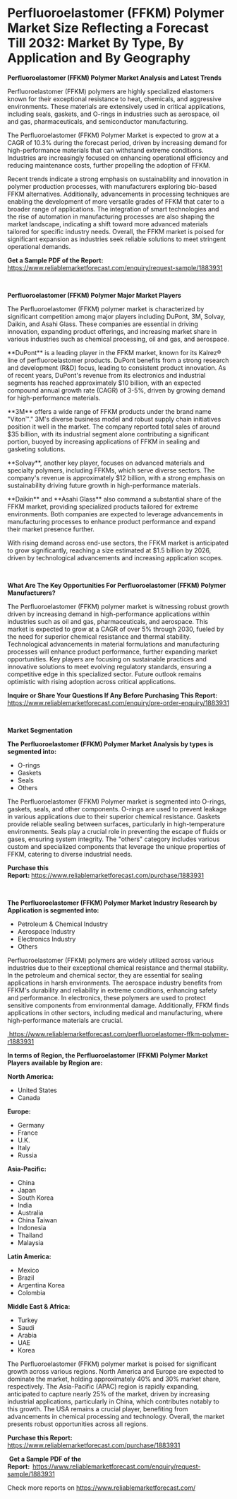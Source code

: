 <p><h1>Perfluoroelastomer (FFKM) Polymer Market Size Reflecting a Forecast Till 2032: Market By Type, By Application and By Geography</h1></p><p><strong>Perfluoroelastomer (FFKM) Polymer Market Analysis and Latest Trends</strong></p>
<p><p>Perfluoroelastomer (FFKM) polymers are highly specialized elastomers known for their exceptional resistance to heat, chemicals, and aggressive environments. These materials are extensively used in critical applications, including seals, gaskets, and O-rings in industries such as aerospace, oil and gas, pharmaceuticals, and semiconductor manufacturing.</p><p>The Perfluoroelastomer (FFKM) Polymer Market is expected to grow at a CAGR of 10.3% during the forecast period, driven by increasing demand for high-performance materials that can withstand extreme conditions. Industries are increasingly focused on enhancing operational efficiency and reducing maintenance costs, further propelling the adoption of FFKM.</p><p>Recent trends indicate a strong emphasis on sustainability and innovation in polymer production processes, with manufacturers exploring bio-based FFKM alternatives. Additionally, advancements in processing techniques are enabling the development of more versatile grades of FFKM that cater to a broader range of applications. The integration of smart technologies and the rise of automation in manufacturing processes are also shaping the market landscape, indicating a shift toward more advanced materials tailored for specific industry needs. Overall, the FFKM market is poised for significant expansion as industries seek reliable solutions to meet stringent operational demands.</p></p>
<p><strong>Get a Sample PDF of the Report:&nbsp;</strong> <a href="https://www.reliablemarketforecast.com/enquiry/request-sample/1883931?utm_campaign=2124&utm_medium=2&utm_source=Github&utm_content=ia&utm_term=04022025&utm_id=perfluoroelastomer-ffkm-polymer">https://www.reliablemarketforecast.com/enquiry/request-sample/1883931</a></p>
<p>&nbsp;</p>
<p><strong>Perfluoroelastomer (FFKM) Polymer Major Market Players</strong></p>
<p><p>The Perfluoroelastomer (FFKM) polymer market is characterized by significant competition among major players including DuPont, 3M, Solvay, Daikin, and Asahi Glass. These companies are essential in driving innovation, expanding product offerings, and increasing market share in various industries such as chemical processing, oil and gas, and aerospace.</p><p>**DuPont** is a leading player in the FFKM market, known for its Kalrez® line of perfluoroelastomer products. DuPont benefits from a strong research and development (R&D) focus, leading to consistent product innovation. As of recent years, DuPont's revenue from its electronics and industrial segments has reached approximately $10 billion, with an expected compound annual growth rate (CAGR) of 3-5%, driven by growing demand for high-performance materials.</p><p>**3M** offers a wide range of FFKM products under the brand name "Viton™." 3M's diverse business model and robust supply chain initiatives position it well in the market. The company reported total sales of around $35 billion, with its industrial segment alone contributing a significant portion, buoyed by increasing applications of FFKM in sealing and gasketing solutions.</p><p>**Solvay**, another key player, focuses on advanced materials and specialty polymers, including FFKMs, which serve diverse sectors. The company's revenue is approximately $12 billion, with a strong emphasis on sustainability driving future growth in high-performance materials.</p><p>**Daikin** and **Asahi Glass** also command a substantial share of the FFKM market, providing specialized products tailored for extreme environments. Both companies are expected to leverage advancements in manufacturing processes to enhance product performance and expand their market presence further.</p><p>With rising demand across end-use sectors, the FFKM market is anticipated to grow significantly, reaching a size estimated at $1.5 billion by 2026, driven by technological advancements and increasing application scopes.</p></p>
<p>&nbsp;</p>
<p><strong>What Are The Key Opportunities For Perfluoroelastomer (FFKM) Polymer Manufacturers?</strong></p>
<p><p>The Perfluoroelastomer (FFKM) polymer market is witnessing robust growth driven by increasing demand in high-performance applications within industries such as oil and gas, pharmaceuticals, and aerospace. This market is expected to grow at a CAGR of over 5% through 2030, fueled by the need for superior chemical resistance and thermal stability. Technological advancements in material formulations and manufacturing processes will enhance product performance, further expanding market opportunities. Key players are focusing on sustainable practices and innovative solutions to meet evolving regulatory standards, ensuring a competitive edge in this specialized sector. Future outlook remains optimistic with rising adoption across critical applications.</p></p>
<p><strong>Inquire or Share Your Questions If Any Before Purchasing This Report:</strong> <a href="https://www.reliablemarketforecast.com/enquiry/pre-order-enquiry/1883931?utm_campaign=2124&utm_medium=2&utm_source=Github&utm_content=ia&utm_term=04022025&utm_id=perfluoroelastomer-ffkm-polymer">https://www.reliablemarketforecast.com/enquiry/pre-order-enquiry/1883931</a></p>
<p>&nbsp;</p>
<p><strong>Market Segmentation</strong></p>
<p><strong>The Perfluoroelastomer (FFKM) Polymer Market Analysis by types is segmented into:</strong></p>
<p><ul><li>O-rings</li><li>Gaskets</li><li>Seals</li><li>Others</li></ul></p>
<p><p>The Perfluoroelastomer (FFKM) Polymer market is segmented into O-rings, gaskets, seals, and other components. O-rings are used to prevent leakage in various applications due to their superior chemical resistance. Gaskets provide reliable sealing between surfaces, particularly in high-temperature environments. Seals play a crucial role in preventing the escape of fluids or gases, ensuring system integrity. The "others" category includes various custom and specialized components that leverage the unique properties of FFKM, catering to diverse industrial needs.</p></p>
<p><strong>Purchase this Report:&nbsp;</strong><a href="https://www.reliablemarketforecast.com/purchase/1883931?utm_campaign=2124&utm_medium=2&utm_source=Github&utm_content=ia&utm_term=04022025&utm_id=perfluoroelastomer-ffkm-polymer">https://www.reliablemarketforecast.com/purchase/1883931</a></p>
<p>&nbsp;</p>
<p><strong>The Perfluoroelastomer (FFKM) Polymer Market Industry Research by Application is segmented into:</strong></p>
<p><ul><li>Petroleum & Chemical Industry</li><li>Aerospace Industry</li><li>Electronics Industry</li><li>Others</li></ul></p>
<p><p>Perfluoroelastomer (FFKM) polymers are widely utilized across various industries due to their exceptional chemical resistance and thermal stability. In the petroleum and chemical sector, they are essential for sealing applications in harsh environments. The aerospace industry benefits from FFKM's durability and reliability in extreme conditions, enhancing safety and performance. In electronics, these polymers are used to protect sensitive components from environmental damage. Additionally, FFKM finds applications in other sectors, including medical and manufacturing, where high-performance materials are crucial.</p></p>
<p><a href="https://www.reliablemarketforecast.com/perfluoroelastomer-ffkm-polymer-r1883931?utm_campaign=2124&utm_medium=2&utm_source=Github&utm_content=ia&utm_term=04022025&utm_id=perfluoroelastomer-ffkm-polymer">&nbsp;https://www.reliablemarketforecast.com/perfluoroelastomer-ffkm-polymer-r1883931</a></p>
<p><strong>In terms of Region, the Perfluoroelastomer (FFKM) Polymer Market Players available by Region are:</strong></p>
<p>
    <p> <strong> North America: </strong>
        <ul>
            <li>United States</li>
            <li>Canada</li>
        </ul>
        </p> 
    <p> <strong> Europe: </strong>
        <ul>
            <li>Germany</li>
            <li>France</li>
            <li>U.K.</li>
            <li>Italy</li>
            <li>Russia</li>
        </ul>
        </p> 
    <p> <strong> Asia-Pacific: </strong>
        <ul>
            <li>China</li>
            <li>Japan</li>
            <li>South Korea</li>
            <li>India</li>
            <li>Australia</li>
            <li>China Taiwan</li>
            <li>Indonesia</li>
            <li>Thailand</li>
            <li>Malaysia</li>
        </ul>
        </p> 
    <p> <strong> Latin America: </strong>
        <ul>
            <li>Mexico</li>
            <li>Brazil</li>
            <li>Argentina Korea</li>
            <li>Colombia</li>
        </ul>
        </p> 
    <p> <strong> Middle East & Africa: </strong>
        <ul>
            <li>Turkey</li>
            <li>Saudi</li>
            <li>Arabia</li>
            <li>UAE</li>
            <li>Korea</li>
        </ul>
    </p>
    </p>
<p><p>The Perfluoroelastomer (FFKM) polymer market is poised for significant growth across various regions. North America and Europe are expected to dominate the market, holding approximately 40% and 30% market share, respectively. The Asia-Pacific (APAC) region is rapidly expanding, anticipated to capture nearly 25% of the market, driven by increasing industrial applications, particularly in China, which contributes notably to this growth. The USA remains a crucial player, benefiting from advancements in chemical processing and technology. Overall, the market presents robust opportunities across all regions.</p></p>
<p><strong>Purchase this Report: </strong><a href="https://www.reliablemarketforecast.com/purchase/1883931?utm_campaign=2124&utm_medium=2&utm_source=Github&utm_content=ia&utm_term=04022025&utm_id=perfluoroelastomer-ffkm-polymer">https://www.reliablemarketforecast.com/purchase/1883931</a></p>
<p>&nbsp;<strong>Get a Sample PDF of the Report:&nbsp;&nbsp;</strong><a href="https://www.reliablemarketforecast.com/enquiry/request-sample/1883931?utm_campaign=2124&utm_medium=2&utm_source=Github&utm_content=ia&utm_term=04022025&utm_id=perfluoroelastomer-ffkm-polymer">https://www.reliablemarketforecast.com/enquiry/request-sample/1883931</a></p>
<p><strong></strong></p>
<p>Check more reports on <a href="https://www.reliablemarketforecast.com/?utm_campaign=2124&utm_medium=2&utm_source=Github&utm_content=ia&utm_term=04022025&utm_id=perfluoroelastomer-ffkm-polymer">https://www.reliablemarketforecast.com/</a></p>